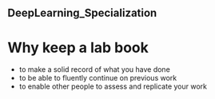 ## DeepLearning_Specialization

# Why keep a lab book
- to make a solid record of what you have done
- to be able to fluently continue on previous work
- to enable other people to assess and replicate your work

